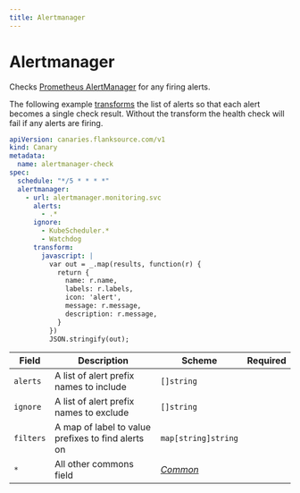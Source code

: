 ```yaml
---
title: Alertmanager
---
```


# <Icon name="prometheus"/> Alertmanager

Checks [Prometheus AlertManager](https://prometheus.io/docs/alerting/latest/alertmanager/) for any firing alerts.

The following example [transforms](../concepts/transforms.md) the list of alerts so that each alert becomes a single check result. Without the transform the health check will fail if any alerts are firing.

```yaml title="alert-manager-check.yaml"
apiVersion: canaries.flanksource.com/v1
kind: Canary
metadata:
  name: alertmanager-check
spec:
  schedule: "*/5 * * * *"
  alertmanager:
    - url: alertmanager.monitoring.svc
      alerts:
        - .*
      ignore:
        - KubeScheduler.*
        - Watchdog
      transform:
        javascript: |
          var out = _.map(results, function(r) {
            return {
              name: r.name,
              labels: r.labels,
              icon: 'alert',
              message: r.message,
              description: r.message,
            }
          })
          JSON.stringify(out);
```

| Field         | Description                                                  | Scheme                                             | Required |
| ------------- | ------------------------------------------------------------ | -------------------------------------------------- | -------- |
| `alerts` | A list of alert prefix names to include | `[]string` |          |
| `ignore` | A list of alert prefix names to exclude | `[]string` | |
| `filters` | A map of label to value prefixes to find alerts on | `map[string]string` | |
| `*` | All other commons field | [*Common*](common) | |
